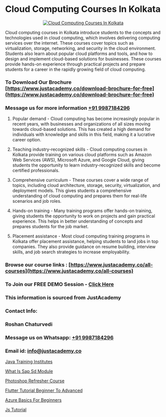 # Cloud Computing Courses In Kolkata

<p align="center">
  <a href="https://justacademy.co/all-courses">
    <img src="https://ibb.co/7V3H11Z" alt="Cloud Computing Courses In Kolkata">
  </a>
</p>


Cloud computing courses in Kolkata introduce students to the concepts and technologies used in cloud computing, which involves delivering computing services over the internet. These courses cover topics such as virtualization, storage, networking, and security in the cloud environment. Students also learn about popular cloud platforms and tools, and how to design and implement cloud-based solutions for businesses. These courses provide hands-on experience through practical projects and prepare students for a career in the rapidly growing field of cloud computing. 
### To Download Our Brochure [https://www.justacademy.co/download-brochure-for-free](https://www.justacademy.co/download-brochure-for-free)
### Message us for more information [+91 9987184296](https://api.whatsapp.com/send?phone=919987184296)
1) Popular demand - Cloud computing has become increasingly popular in recent years, with businesses and organizations of all sizes moving towards cloud-based solutions. This has created a high demand for individuals with knowledge and skills in this field, making it a lucrative career option.

2) Teaching industry-recognized skills - Cloud computing courses in Kolkata provide training on various cloud platforms such as Amazon Web Services (AWS), Microsoft Azure, and Google Cloud, giving students the opportunity to learn industry-recognized skills and become certified professionals.

3) Comprehensive curriculum - These courses cover a wide range of topics, including cloud architecture, storage, security, virtualization, and deployment models. This gives students a comprehensive understanding of cloud computing and prepares them for real-life scenarios and job roles.

4) Hands-on training - Many training programs offer hands-on training, giving students the opportunity to work on projects and gain practical experience. This helps in better understanding of concepts and prepares students for the job market.

5) Placement assistance - Most cloud computing training programs in Kolkata offer placement assistance, helping students to land jobs in top companies. They also provide guidance on resume building, interview skills, and job search strategies to increase employability.

### Browse our course links : [https://www.justacademy.co/all-courses](https://www.justacademy.co/all-courses) 
### To Join our FREE DEMO Session - [Click Here](https://www.justacademy.co/register-for-course-demo)


### This information is sourced from JustAcademy
### Contact Info:
### Roshan Chaturvedi
### Message us on Whatsapp: [+91 9987184296](https://api.whatsapp.com/send?phone=919987184296)
### Email id: [info@justacademy.co](mailto:info@justacademy.co)
                
[Java Training Institutes](https://www.linkedin.com/pulse/java-training-institutes-justacademy-chicago-yn6ee?trackingId=lM%2BAYj5Q6SnPDqBOdtMNHg%3D%3D&lipi=urn%3Ali%3Apage%3Ad_flagship3_company_admin%3BxzhODhyIS1OF3GFeJJCsZw%3D%3D)

[What Is Sap Sd Module](https://www.linkedin.com/pulse/what-sap-sd-module-justacademy-beangaluru-utxlc?trackingId=32%2FbhhM9oTy0ughCuyMYKw%3D%3D&lipi=urn%3Ali%3Apage%3Ad_flagship3_company_admin%3BV%2FJdwEmZTiK5hNIeM20IVA%3D%3D)

[Photoshop Refresher Course](https://medium.com/@kamblerajas684/photoshop-refresher-course-8c2052cf28fa)

[Flutter Tutorial Beginner To Advanced](https://medium.com/@AkashSingh2052/flutter-tutorial-beginner-to-advanced-f8879c1e4bc9)

[Azure Basics For Beginners](https://justacademyin.github.io/Articles/Azure-Basics-For-Beginners)

[Js Tutorial](https://justacademyin.github.io/Articles/Js-Tutorial)

